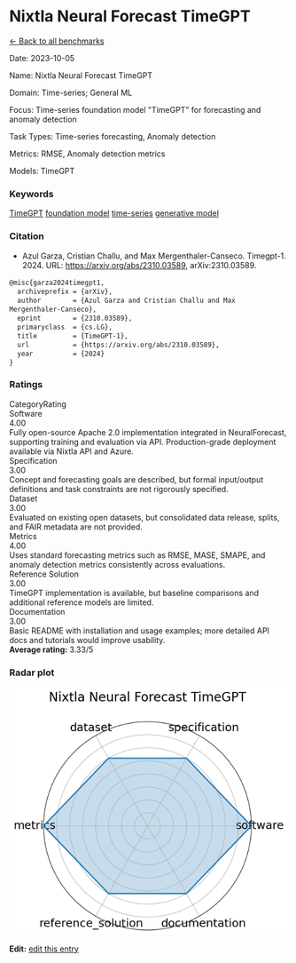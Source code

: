 # Nixtla Neural Forecast TimeGPT

<p><a class="md-button back-link" href="../">← Back to all benchmarks</a></p>
<div class="info-block meta-block">
  <p class="meta-row"><span class="meta-label">Date</span><span class="meta-sep">:</span> <span class="meta-value">2023-10-05</span></p>
  <p class="meta-row"><span class="meta-label">Name</span><span class="meta-sep">:</span> <span class="meta-value">Nixtla Neural Forecast TimeGPT</span></p>
  <p class="meta-row"><span class="meta-label">Domain</span><span class="meta-sep">:</span> <span class="meta-value">Time-series; General ML</span></p>
  <p class="meta-row"><span class="meta-label">Focus</span><span class="meta-sep">:</span> <span class="meta-value">Time-series foundation model &quot;TimeGPT&quot; for forecasting and anomaly detection</span></p>
  <p class="meta-row"><span class="meta-label">Task Types</span><span class="meta-sep">:</span> <span class="meta-value">Time-series forecasting, Anomaly detection</span></p>
  <p class="meta-row"><span class="meta-label">Metrics</span><span class="meta-sep">:</span> <span class="meta-value">RMSE, Anomaly detection metrics</span></p>
  <p class="meta-row"><span class="meta-label">Models</span><span class="meta-sep">:</span> <span class="meta-value">TimeGPT</span></p>
</div>
<h3>Keywords</h3>

<div class="chips"><a class="chip chip-link" href="../#kw=TimeGPT">TimeGPT</a> <a class="chip chip-link" href="../#kw=foundation%20model">foundation model</a> <a class="chip chip-link" href="../#kw=time-series">time-series</a> <a class="chip chip-link" href="../#kw=generative%20model">generative model</a> </div>
<h3>Citation</h3>

- Azul Garza, Cristian Challu, and Max Mergenthaler-Canseco. Timegpt-1. 2024. URL: https://arxiv.org/abs/2310.03589, arXiv:2310.03589.

<pre><code class="language-bibtex">@misc{garza2024timegpt1,
  archiveprefix = {arXiv},
  author        = {Azul Garza and Cristian Challu and Max Mergenthaler-Canseco},
  eprint        = {2310.03589},
  primaryclass  = {cs.LG},
  title         = {TimeGPT-1},
  url           = {https://arxiv.org/abs/2310.03589},
  year          = {2024}
}</code></pre>
<h3>Ratings</h3>
<div class="ratings-grid">
  <div class="ratings-head ratings-cell"><span>Category</span><span>Rating</span></div>
  <div class="rating-item">  <div class="rating-cat">Software</div>  <div class="rating-badge">4.00</div>  <div class="rating-bar"><span style="width:80%"></span></div>  <div class="rating-reason">Fully open-source Apache 2.0 implementation integrated in NeuralForecast,
supporting training and evaluation via API. Production-grade deployment available via Nixtla API and Azure.
</div></div><div class="rating-item">  <div class="rating-cat">Specification</div>  <div class="rating-badge">3.00</div>  <div class="rating-bar"><span style="width:60%"></span></div>  <div class="rating-reason">Concept and forecasting goals are described, but formal input/output definitions
and task constraints are not rigorously specified.
</div></div><div class="rating-item">  <div class="rating-cat">Dataset</div>  <div class="rating-badge">3.00</div>  <div class="rating-bar"><span style="width:60%"></span></div>  <div class="rating-reason">Evaluated on existing open datasets, but consolidated data release, splits, and FAIR
metadata are not provided.
</div></div><div class="rating-item">  <div class="rating-cat">Metrics</div>  <div class="rating-badge">4.00</div>  <div class="rating-bar"><span style="width:80%"></span></div>  <div class="rating-reason">Uses standard forecasting metrics such as RMSE, MASE, SMAPE, and anomaly detection
metrics consistently across evaluations.
</div></div><div class="rating-item">  <div class="rating-cat">Reference Solution</div>  <div class="rating-badge">3.00</div>  <div class="rating-bar"><span style="width:60%"></span></div>  <div class="rating-reason">TimeGPT implementation is available, but baseline comparisons and additional reference
models are limited.
</div></div><div class="rating-item">  <div class="rating-cat">Documentation</div>  <div class="rating-badge">3.00</div>  <div class="rating-bar"><span style="width:60%"></span></div>  <div class="rating-reason">Basic README with installation and usage examples; more detailed API docs and tutorials
would improve usability.
</div></div>
</div>
<div class="avg-rating">  <strong>Average rating:</strong> <span class="badge badge--meh badge--sm">3.33/5</span></div><h3>Radar plot</h3>

<div class="radar-wrap"><img class="radar-img" alt="Nixtla Neural Forecast TimeGPT radar" src="../../../tex/images/nixtla_neural_forecast_timegpt_radar.png" /></div>

<p><strong>Edit:</strong> <a href="https://github.com/mlcommons-science/benchmark/tree/main/source">edit this entry</a></p>
